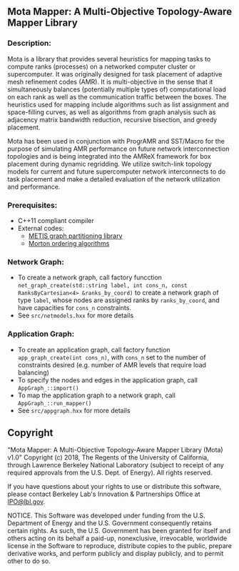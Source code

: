 ## Mota Mapper: A Multi-Objective Topology-Aware Mapper Library

### Description:

Mota is a library that provides several heuristics for mapping tasks to compute ranks (processes) on a networked computer cluster or supercomputer.  It was originally designed for task placement of adaptive mesh refinement codes (AMR).  It is multi-objective in the sense that it simultaneously balances (potentially multiple types of) computational load on each rank as well as the communication traffic between the boxes.  The heuristics used for mapping include algorithms such as list assignment and space-filling curves, as well as algorithms from graph analysis such as adjacency matrix bandwidth reduction, recursive bisection, and greedy placement.

Mota has been used in conjunction with ProgrAMR and SST/Macro for the purpose of simulating AMR performance on future network interconnection topologies and is being integrated into the AMReX framework for box placement during dynamic regridding.  We utilize switch-link topology models for current and future supercomputer network interconnects to do task placement and make a detailed evaluation of the network utilization and performance.

### Prerequisites: 
- C++11 compliant compiler
- External codes:
  - [METIS graph partitioning library](http://glaros.dtc.umn.edu/gkhome/metis/metis/download)
  - [Morton ordering algorithms](http://fgiesen.wordpress.com/2009/12/13/decoding-morton-codes/)

### Network Graph:
- To create a network graph, call factory funcction `net_graph_create(std::string label, int cons_n, const RanksByCartesian<4> &ranks_by_coord)` to create a network graph of type `label`, whose nodes are assigned ranks by `ranks_by_coord`, and have capacities for `cons_n` constraints.
- See `src/netmodels.hxx` for more details

### Application Graph: 
- To create an application graph, call factory function `app_graph_create(int cons_n)`, with `cons_n`   set to the number of constraints desired (e.g. number of AMR levels that require load balancing)
- To specify the nodes and edges in the application graph, call `AppGraph_::import()`
- To map the application graph to a network graph, call `AppGraph_::run_mapper()`
- See `src/appgraph.hxx` for more details

## Copyright

"Mota Mapper: A Multi-Objective Topology-Aware Mapper Library (Mota) v1.0" Copyright (c) 2018, The Regents of the University of California, through Lawrence Berkeley National Laboratory (subject to receipt of any required approvals from the U.S. Dept. of Energy).  All rights reserved.

If you have questions about your rights to use or distribute this software, please contact Berkeley Lab's Innovation & Partnerships Office at  IPO@lbl.gov.

NOTICE.  This Software was developed under funding from the U.S. Department of Energy and the U.S. Government consequently retains certain rights. As such, the U.S. Government has been granted for itself and others acting on its behalf a paid-up, nonexclusive, irrevocable, worldwide license in the Software to reproduce, distribute copies to the public, prepare derivative works, and perform publicly and display publicly, and to permit other to do so.
